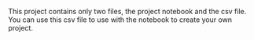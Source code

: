 This project contains only two files, the project notebook and the csv file. You can use this csv file to use with the notebook to create your own project.
